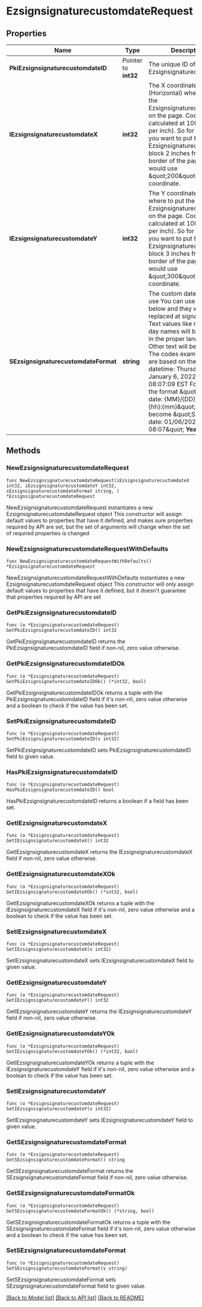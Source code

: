 # EzsignsignaturecustomdateRequest

## Properties

Name | Type | Description | Notes
------------ | ------------- | ------------- | -------------
**PkiEzsignsignaturecustomdateID** | Pointer to **int32** | The unique ID of the Ezsignsignaturecustomdate | [optional] 
**IEzsignsignaturecustomdateX** | **int32** | The X coordinate (Horizontal) where to put the Ezsignsignaturecustomdate on the page.  Coordinate is calculated at 100dpi (dot per inch). So for example, if you want to put the Ezsignsignaturecustomdate block 2 inches from the left border of the page, you would use \&quot;200\&quot; for the X coordinate. | 
**IEzsignsignaturecustomdateY** | **int32** | The Y coordinate (Vertical) where to put the Ezsignsignaturecustomdate on the page.  Coordinate is calculated at 100dpi (dot per inch). So for example, if you want to put the Ezsignsignaturecustomdate block 3 inches from the top border of the page, you would use \&quot;300\&quot; for the Y coordinate. | 
**SEzsignsignaturecustomdateFormat** | **string** | The custom date format to use  You can use the codes below and they will be replaced at signature time. Text values like month and day names will be rendered in the proper language. Other text will be left as-is.  The codes examples below are based on the following datetime: Thursday, January 6, 2022 at 08:07:09 EST  For example, the format \&quot;Signature date: {MM}/{DD}/{YYYY} {hh}:{mm}\&quot; would become \&quot;Signature date: 01/06/2022 08:07\&quot;  **Year**  | Code | Example | | - | - | | {YYYY} | 2022 | | {YY} | 22 |  **Month**  | Code | Example | | - | - | | {MonthCapitalize} | Janvier | | {Month} | janvier | | {MM} | 01 | | {M} | 1 |  **Day**  | Code | Example | | - | - | | {DayCapitalize} | Jeudi | | {Day} | jeudi | | {DD} | 06 | | {D} | 6 |  **Hour**  | Code | Example | | - | - | | {hh} | 08 |  **Minute**  | Code | Example | | - | - | | {mm} | 07 |  **Second**  | Code | Example | | - | - | | {ss} | 09 |        **Timezone**  | Code | Example | | - | - | | {Z} | EST |       **Time**  | Code | Example | | - | - | | {Time} | 08:07:09 |   | {TimeZ} | 08:07:09 EST |     **Date**  | Code | Example | | - | - | | {Date} | 2022-01-06 |   | {DateText} | 1er Janvier 2022 |  **Full**  | Code | Example | | - | - | | {DateTime} | 2022-01-06 08:07:09 |   | {DateTimeZ} | 2022-01-06 08:07:09 EST |  | 

## Methods

### NewEzsignsignaturecustomdateRequest

`func NewEzsignsignaturecustomdateRequest(iEzsignsignaturecustomdateX int32, iEzsignsignaturecustomdateY int32, sEzsignsignaturecustomdateFormat string, ) *EzsignsignaturecustomdateRequest`

NewEzsignsignaturecustomdateRequest instantiates a new EzsignsignaturecustomdateRequest object
This constructor will assign default values to properties that have it defined,
and makes sure properties required by API are set, but the set of arguments
will change when the set of required properties is changed

### NewEzsignsignaturecustomdateRequestWithDefaults

`func NewEzsignsignaturecustomdateRequestWithDefaults() *EzsignsignaturecustomdateRequest`

NewEzsignsignaturecustomdateRequestWithDefaults instantiates a new EzsignsignaturecustomdateRequest object
This constructor will only assign default values to properties that have it defined,
but it doesn't guarantee that properties required by API are set

### GetPkiEzsignsignaturecustomdateID

`func (o *EzsignsignaturecustomdateRequest) GetPkiEzsignsignaturecustomdateID() int32`

GetPkiEzsignsignaturecustomdateID returns the PkiEzsignsignaturecustomdateID field if non-nil, zero value otherwise.

### GetPkiEzsignsignaturecustomdateIDOk

`func (o *EzsignsignaturecustomdateRequest) GetPkiEzsignsignaturecustomdateIDOk() (*int32, bool)`

GetPkiEzsignsignaturecustomdateIDOk returns a tuple with the PkiEzsignsignaturecustomdateID field if it's non-nil, zero value otherwise
and a boolean to check if the value has been set.

### SetPkiEzsignsignaturecustomdateID

`func (o *EzsignsignaturecustomdateRequest) SetPkiEzsignsignaturecustomdateID(v int32)`

SetPkiEzsignsignaturecustomdateID sets PkiEzsignsignaturecustomdateID field to given value.

### HasPkiEzsignsignaturecustomdateID

`func (o *EzsignsignaturecustomdateRequest) HasPkiEzsignsignaturecustomdateID() bool`

HasPkiEzsignsignaturecustomdateID returns a boolean if a field has been set.

### GetIEzsignsignaturecustomdateX

`func (o *EzsignsignaturecustomdateRequest) GetIEzsignsignaturecustomdateX() int32`

GetIEzsignsignaturecustomdateX returns the IEzsignsignaturecustomdateX field if non-nil, zero value otherwise.

### GetIEzsignsignaturecustomdateXOk

`func (o *EzsignsignaturecustomdateRequest) GetIEzsignsignaturecustomdateXOk() (*int32, bool)`

GetIEzsignsignaturecustomdateXOk returns a tuple with the IEzsignsignaturecustomdateX field if it's non-nil, zero value otherwise
and a boolean to check if the value has been set.

### SetIEzsignsignaturecustomdateX

`func (o *EzsignsignaturecustomdateRequest) SetIEzsignsignaturecustomdateX(v int32)`

SetIEzsignsignaturecustomdateX sets IEzsignsignaturecustomdateX field to given value.


### GetIEzsignsignaturecustomdateY

`func (o *EzsignsignaturecustomdateRequest) GetIEzsignsignaturecustomdateY() int32`

GetIEzsignsignaturecustomdateY returns the IEzsignsignaturecustomdateY field if non-nil, zero value otherwise.

### GetIEzsignsignaturecustomdateYOk

`func (o *EzsignsignaturecustomdateRequest) GetIEzsignsignaturecustomdateYOk() (*int32, bool)`

GetIEzsignsignaturecustomdateYOk returns a tuple with the IEzsignsignaturecustomdateY field if it's non-nil, zero value otherwise
and a boolean to check if the value has been set.

### SetIEzsignsignaturecustomdateY

`func (o *EzsignsignaturecustomdateRequest) SetIEzsignsignaturecustomdateY(v int32)`

SetIEzsignsignaturecustomdateY sets IEzsignsignaturecustomdateY field to given value.


### GetSEzsignsignaturecustomdateFormat

`func (o *EzsignsignaturecustomdateRequest) GetSEzsignsignaturecustomdateFormat() string`

GetSEzsignsignaturecustomdateFormat returns the SEzsignsignaturecustomdateFormat field if non-nil, zero value otherwise.

### GetSEzsignsignaturecustomdateFormatOk

`func (o *EzsignsignaturecustomdateRequest) GetSEzsignsignaturecustomdateFormatOk() (*string, bool)`

GetSEzsignsignaturecustomdateFormatOk returns a tuple with the SEzsignsignaturecustomdateFormat field if it's non-nil, zero value otherwise
and a boolean to check if the value has been set.

### SetSEzsignsignaturecustomdateFormat

`func (o *EzsignsignaturecustomdateRequest) SetSEzsignsignaturecustomdateFormat(v string)`

SetSEzsignsignaturecustomdateFormat sets SEzsignsignaturecustomdateFormat field to given value.



[[Back to Model list]](../README.md#documentation-for-models) [[Back to API list]](../README.md#documentation-for-api-endpoints) [[Back to README]](../README.md)


